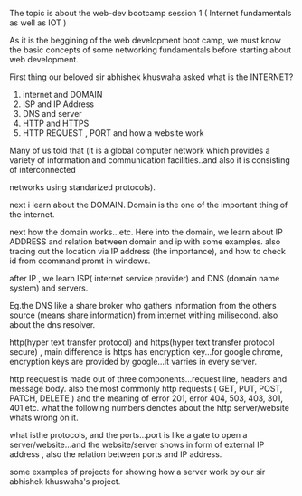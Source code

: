 The topic is about the web-dev bootcamp session 1 ( Internet fundamentals as well as IOT )

As it is the beggining of the web development boot camp, we must know the basic concepts of some networking fundamentals before starting about web development.

First thing our beloved sir abhishek khuswaha asked what is the INTERNET? 
1. internet and DOMAIN
2. ISP and IP Address
3. DNS and server
4. HTTP and HTTPS
5. HTTP REQUEST , PORT and how a website work 

Many of us told that (it is a global computer network which provides a variety of information and communication facilities..and also it is consisting of interconnected 

networks using standarized protocols).

next i learn about the DOMAIN. Domain is the one of the important thing of the internet.

next how the domain works...etc. Here into the domain, we learn about IP ADDRESS and relation between domain and ip with some examples. also tracing out the location 
via IP address (the importance), and how to check id from ccommand promt in windows.

after IP , we learn ISP( internet service provider) and DNS (domain name system) and servers.

 Eg.the DNS like a share broker who gathers information from the others source (means share information) from internet withing milisecond. also about the dns resolver.
 
 http(hyper text transfer protocol) and https(hyper text transfer protocol secure) , main difference is https has encryption key...for google chrome, encryption keys are provided by
 google...it varries in every server. 
 
 http reequest is made out of three components...request line, headers and message body. also the most commonly http requests ( GET, PUT, POST, PATCH, DELETE )
 and the meaning of error 201, error 404, 503, 403, 301, 401 etc. what the following numbers denotes about the http server/website whats wrong on it.
 
 what isthe protocols, and the ports...port is like a gate to open a server/website...and the website/server shows in form  of external IP address , also the relation 
 between ports and IP address.
 
 some examples of projects for showing how a server work by our sir abhishek khuswaha's project.
